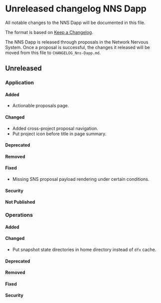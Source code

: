 
# Unreleased changelog NNS Dapp

All notable changes to the NNS Dapp will be documented in this file.

The format is based on [Keep a Changelog](https://keepachangelog.com/en/1.0.0/).

The NNS Dapp is released through proposals in the Network Nervous System. Once a
proposal is successful, the changes it released will be moved from this file to
`CHANGELOG_Nns-Dapp.md`.

## Unreleased

### Application

#### Added

* Actionable proposals page.

#### Changed

* Added cross-project proposal navigation.
* Put project icon before title in page summary.

#### Deprecated

#### Removed

#### Fixed

* Missing SNS proposal payload rendering under certain conditions.

#### Security

#### Not Published

### Operations

#### Added

#### Changed

* Put snapshot state directories in home directory instead of `dfx` cache.

#### Deprecated

#### Removed

#### Fixed

#### Security
